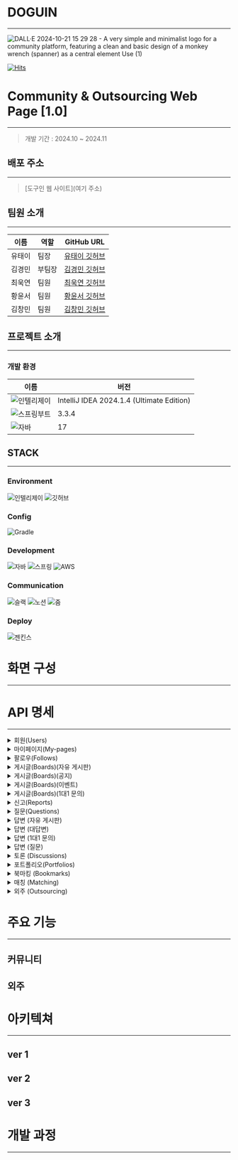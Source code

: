# DOGUIN

---

![DALL·E 2024-10-21 15 29 28 - A very simple and minimalist logo for a community platform, featuring a clean and basic design of a monkey wrench (spanner) as a central element  Use  (1)](https://github.com/user-attachments/assets/69950ba2-41e4-4fed-b5e5-b24a75a456dd)


[![Hits](https://hits.seeyoufarm.com/api/count/incr/badge.svg?url=https%3A%2F%2Fgithub.com%2FDogUin-Community%2Fdoguin&count_bg=%2379C83D&title_bg=%23555555&icon=conda-forge.svg&icon_color=%23FFFFFF&title=hits&edge_flat=false)](https://hits.seeyoufarm.com)

# Community & Outsourcing Web Page [1.0]

---
> 개발 기간 : 2024.10 ~ 2024.11

## 배포 주소

---
> [도구인 웹 사이트](여기 주소)

## 팀원 소개

---

| 이름  | 역할  | GitHub URL                                             |
|-----|-----|--------------------------------------------------------|
| 유태이 | 팀장  | [유태이 깃허브](https://github.com/tiyu25)                   |
| 김경민 | 부팀장 | [김경민 깃허브](https://github.com/kkm4512?tab=repositories) |
| 최욱연 | 팀원  | [최욱연 깃허브](https://github.com/chukye1216)               |
| 황윤서 | 팀원  | [황윤서 깃허브](https://github.com/yunseohhe)                |
| 김창민 | 팀원  | [김창민 깃허브](https://github.com/Rlackdals981010)          |

## 프로젝트 소개

---

### 개발 환경

| 이름                                                                                                                        | 버전                                        |
|---------------------------------------------------------------------------------------------------------------------------|-------------------------------------------|
| ![인텔리제이](   https://img.shields.io/badge/IntelliJ_IDEA-000000.svg?style=for-the-badge&logo=intellij-idea&logoColor=white) | IntelliJ IDEA 2024.1.4 (Ultimate Edition) |
| ![스프링부트](https://img.shields.io/badge/SpringBoot-6db33f?style=for-the-badge&logo=springboot&logoColor=white)              | 3.3.4                                     |
| ![자바](https://img.shields.io/badge/Java-ED8B00?style=for-the-badge&logo=openjdk&logoColor=white)                          | 17                                        |

## STACK

---

### Environment
![인텔리제이](   https://img.shields.io/badge/IntelliJ_IDEA-000000.svg?style=for-the-badge&logo=intellij-idea&logoColor=white) ![깃허브](https://img.shields.io/badge/GitHub-100000?style=for-the-badge&logo=github&logoColor=white)
### Config
![Gradle](https://img.shields.io/badge/Gradle-02303A.svg?style=for-the-badge&logo=Gradle&logoColor=white)
### Development
![자바](https://img.shields.io/badge/Java-ED8B00?style=for-the-badge&logo=openjdk&logoColor=white) ![스프링](https://img.shields.io/badge/Spring-6DB33F?style=for-the-badge&logo=spring&logoColor=white)  ![AWS](https://img.shields.io/badge/Amazon_AWS-232F3E?style=for-the-badge&logo=amazon-aws&logoColor=white)
### Communication
![슬랙](https://img.shields.io/badge/Slack-4A154B?style=for-the-badge&logo=slack&logoColor=white) ![노션](https://img.shields.io/badge/Notion-000000?style=for-the-badge&logo=notion&logoColor=white) ![줌](https://img.shields.io/badge/Zoom-2D8CFF?style=for-the-badge&logo=zoom&logoColor=white)
### Deploy
![젠킨스](https://img.shields.io/badge/Jenkins-D24939?style=for-the-badge&logo=Jenkins&logoColor=white)




# 화면 구성

---

# API 명세

---
<details>
   <summary> 회원(Users) </summary>

| 담당자 | 진행상황 | method | 기능 | URL | request header | response header | request | response |
|-----|------|--------|----|-----|----------------|-----------------|---------|----------|
|     |      |        |    |     |                |                 |         |          |

</details>
<details>
   <summary> 마이페이지(My-pages) </summary>

| 담당자 | 진행상황 | method | 기능 | URL | request header | response header | request | response |
|-----|------|--------|----|-----|----------------|-----------------|---------|----------|
|     |      |        |    |     |                |                 |         |          |
</details>
<details>
   <summary> 팔로우(Follows) </summary>

| 담당자 | 진행상황 | method | 기능 | URL | request header | response header | request | response |
|-----|------|--------|----|-----|----------------|-----------------|---------|----------|
|     |      |        |    |     |                |                 |         |          |
</details>
<details>
   <summary> 게시글(Boards)(자유 게시판) </summary>

| 담당자 | 진행상황 | method | 기능 | URL | request header | response header | request | response |
|-----|------|--------|----|-----|----------------|-----------------|---------|----------|
|     |      |        |    |     |                |                 |         |          |
</details>
<details>
   <summary> 게시글(Boards)(공지) </summary>

| 담당자 | 진행상황 | method | 기능 | URL | request header | response header | request | response |
|-----|------|--------|----|-----|----------------|-----------------|---------|----------|
|     |      |        |    |     |                |                 |         |          |
</details>
<details>
   <summary> 게시글(Boards)(이벤트) </summary>

| 담당자 | 진행상황 | method | 기능 | URL | request header | response header | request | response |
|-----|------|--------|----|-----|----------------|-----------------|---------|----------|
|     |      |        |    |     |                |                 |         |          |
</details>
<details>
   <summary> 게시글(Boards)(1대1 문의) </summary>

| 담당자 | 진행상황 | method | 기능 | URL | request header | response header | request | response |
|-----|------|--------|----|-----|----------------|-----------------|---------|----------|
|     |      |        |    |     |                |                 |         |          |
</details>
<details>
   <summary> 신고(Reports) </summary>

| 담당자 | 진행상황 | method | 기능 | URL | request header | response header | request | response |
|-----|------|--------|----|-----|----------------|-----------------|---------|----------|
|     |      |        |    |     |                |                 |         |          |
</details>
<details>
   <summary> 질문(Questions) </summary>

| 담당자 | 진행상황 | method | 기능 | URL | request header | response header | request | response |
|-----|------|--------|----|-----|----------------|-----------------|---------|----------|
|     |      |        |    |     |                |                 |         |          |
</details>
<details>
   <summary> 답변 (자유 게시판) </summary>

| 담당자 | 진행상황 | method | 기능 | URL | request header | response header | request | response |
|-----|------|--------|----|-----|----------------|-----------------|---------|----------|
|     |      |        |    |     |                |                 |         |          |
</details>
<details>
   <summary> 답변 (대답변) </summary>

| 담당자 | 진행상황 | method | 기능 | URL | request header | response header | request | response |
|-----|------|--------|----|-----|----------------|-----------------|---------|----------|
|     |      |        |    |     |                |                 |         |          |
</details>
<details>
   <summary> 답변 (1대1 문의) </summary>

| 담당자 | 진행상황 | method | 기능 | URL | request header | response header | request | response |
|-----|------|--------|----|-----|----------------|-----------------|---------|----------|
|     |      |        |    |     |                |                 |         |          |
</details>
<details>
   <summary> 답변 (질문) </summary>

| 담당자 | 진행상황 | method | 기능 | URL | request header | response header | request | response |
|-----|------|--------|----|-----|----------------|-----------------|---------|----------|
|     |      |        |    |     |                |                 |         |          |
</details>
<details>
   <summary> 토론 (Discussions) </summary>

| 담당자 | 진행상황 | method | 기능 | URL | request header | response header | request | response |
|-----|------|--------|----|-----|----------------|-----------------|---------|----------|
|     |      |        |    |     |                |                 |         |          |
</details>
<details>
   <summary> 포트폴리오(Portfolios) </summary>

| 담당자 | 진행상황 | method | 기능 | URL | request header | response header | request | response |
|-----|------|--------|----|-----|----------------|-----------------|---------|----------|
|     |      |        |    |     |                |                 |         |          |
</details>
<details>
   <summary> 북마킹 (Bookmarks) </summary>

| 담당자 | 진행상황 | method | 기능 | URL | request header | response header | request | response |
|-----|------|--------|----|-----|----------------|-----------------|---------|----------|
|     |      |        |    |     |                |                 |         |          |
</details>
<details>
   <summary> 매칭 (Matching) </summary>

| 담당자 | 진행상황 | method | 기능 | URL | request header | response header | request | response |
|-----|------|--------|----|-----|----------------|-----------------|---------|----------|
|     |      |        |    |     |                |                 |         |          |
</details>
<details>
   <summary> 외주 (Outsourcing) </summary>

| 담당자 | 진행상황 | method | 기능 | URL | request header | response header | request | response |
|-----|------|--------|----|-----|----------------|-----------------|---------|----------|
|     |      |        |    |     |                |                 |         |          |
</details>


# 주요 기능

---

## 커뮤니티

## 외주

# 아키텍쳐

---

## ver 1

## ver 2

## ver 3

# 개발 과정

---

<!--
그 mysql, mongo, Redis, STOMP등등 그런거 어디에 넣지


-->
